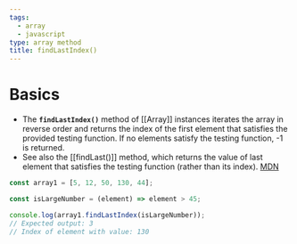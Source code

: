 ```yaml
---
tags:
  - array
  - javascript
type: array method
title: findLastIndex()
---
```

# Basics
- The **`findLastIndex()`** method of [[Array]] instances iterates the array in reverse order and returns the index of the first element that satisfies the provided testing function. If no elements satisfy the testing function, -1 is returned.
- See also the [[findLast()]] method, which returns the value of last element that satisfies the testing function (rather than its index). [MDN](https://developer.mozilla.org/en-US/docs/Web/JavaScript/Reference/Global_Objects/Array/findLastIndex)
```javascript
const array1 = [5, 12, 50, 130, 44];

const isLargeNumber = (element) => element > 45;

console.log(array1.findLastIndex(isLargeNumber));
// Expected output: 3
// Index of element with value: 130
```

